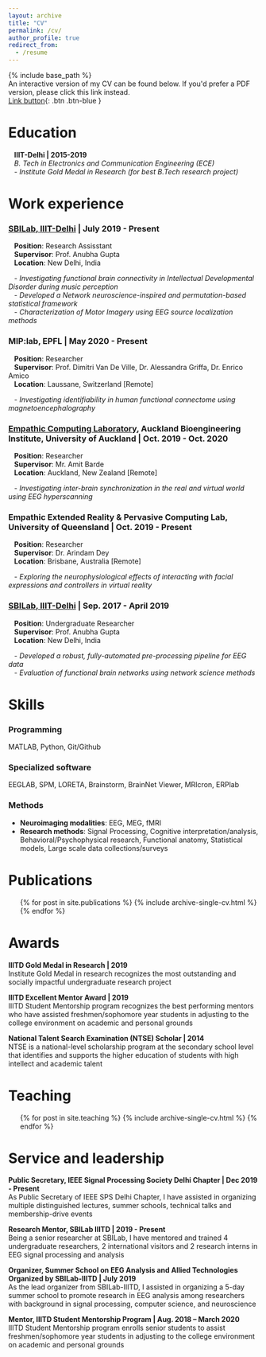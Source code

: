```yaml
---
layout: archive
title: "CV"
permalink: /cv/
author_profile: true
redirect_from:
  - /resume
---
```


{% include base_path %} <br>
An interactive version of my CV can be found below. If you'd prefer a PDF version, please click this link instead. <br>
[Link button](http://example.com/){: .btn .btn-blue }

Education
======
   <b>IIIT-Delhi | 2015-2019</b><br>
   *B. Tech in Electronics and Communication Engineering (ECE)* <br>
   - *Institute Gold Medal in Research (for best B.Tech research project)* 

Work experience
======

### [SBILab, IIIT-Delhi](http://sbilab.iiitd.edu.in/) | July 2019 - Present <br>
   <b>Position</b>: Research Assisstant <br>
   <b>Supervisor</b>: Prof. Anubha Gupta <br>
   <b>Location</b>: New Delhi, India <br>
   
   - *Investigating functional brain connectivity in Intellectual Developmental Disorder during music perception* <br>
   - *Developed a Network neuroscience-inspired and permutation-based statistical framework* <br>
   - *Characterization of Motor Imagery using EEG source localization methods* <br>
   
### MIP:lab, EPFL | May 2020 - Present <br>
   <b>Position</b>: Researcher <br>
   <b>Supervisor</b>: Prof. Dimitri Van De Ville, Dr. Alessandra Griffa, Dr. Enrico Amico <br>
   <b>Location</b>: Laussane, Switzerland [Remote] <br>
   
   - *Investigating identifiability in human functional connectome using magnetoencephalography* <br>

### [Empathic Computing Laboratory](http://empathiccomputing.org/), Auckland Bioengineering Institute, University of Auckland | Oct. 2019 - Oct. 2020 <br>
   <b>Position</b>: Researcher <br>
   <b>Supervisor</b>: Mr. Amit Barde <br>
   <b>Location</b>: Auckland, New Zealand [Remote] <br>
   
   - *Investigating inter-brain synchronization in the real and virtual world using EEG hyperscanning* <br>
   
### Empathic Extended Reality & Pervasive Computing Lab, University of Queensland | Oct. 2019 - Present <br>
   <b>Position</b>: Researcher <br>
   <b>Supervisor</b>: Dr. Arindam Dey <br>
   <b>Location</b>: Brisbane, Australia [Remote] <br>
   
   - *Exploring the neurophysiological effects of interacting with facial expressions and controllers in virtual reality* <br>
   
### [SBILab, IIIT-Delhi](http://sbilab.iiitd.edu.in/) | Sep. 2017 - April 2019 <br>
   <b>Position</b>: Undergraduate Researcher <br>
   <b>Supervisor</b>: Prof. Anubha Gupta <br> 
   <b>Location</b>: New Delhi, India <br>
   
   - *Developed a robust, fully-automated pre-processing pipeline for EEG data* <br>
   - *Evaluation of functional brain networks using network science methods* <br>
  
Skills
======
### Programming
MATLAB, Python, Git/Github <br>

### Specialized software
EEGLAB, SPM, LORETA, Brainstorm, BrainNet Viewer, MRIcron, ERPlab <br>

### Methods
- <b>Neuroimaging modalities</b>: EEG, MEG, fMRI <br>
- <b>Research methods</b>: Signal Processing, Cognitive interpretation/analysis, Behavioral/Psychophysical research, Functional anatomy, Statistical models, Large scale data collections/surveys <br>

Publications
======
  <ul>{% for post in site.publications %}
    {% include archive-single-cv.html %}
  {% endfor %}</ul>

Awards
======
  <b>IIITD Gold Medal in Research | 2019 </b> <br>
  Institute Gold Medal in research recognizes the most outstanding and socially impactful undergraduate research project
  
  <b>IIITD Excellent Mentor Award | 2019 </b> <br>
  IIITD Student Mentorship program recognizes the best performing mentors who have assisted freshmen/sophomore year students in adjusting to the college environment on academic and personal grounds <br>
  
  <b>National Talent Search Examination (NTSE) Scholar | 2014 </b> <br>
  NTSE is a national-level scholarship program at the secondary school level that identifies and supports the higher education of students with high intellect and academic talent
  
<!---
Talks
======
  <ul>{% for post in site.talks %}
    {% include archive-single-talk-cv.html %}
  {% endfor %}</ul> -->
  
Teaching
======
  <ul>{% for post in site.teaching %}
    {% include archive-single-cv.html %}
  {% endfor %}</ul>
  
Service and leadership
======
 
<b>Public Secretary, IEEE Signal Processing Society Delhi Chapter | Dec 2019 - Present</b> <br>
  As Public Secretary of IEEE SPS Delhi Chapter, I have assisted in organizing multiple distinguished lectures, summer schools, technical talks and membership-drive events
  
<b>Research Mentor, SBILab IIITD | 2019 - Present </b> <br>
  Being a senior researcher at SBILab, I have mentored and trained 4 undergraduate researchers, 2 international visitors and 2 research interns in EEG signal processing and analysis
  
  <b>Organizer, Summer School on EEG Analysis and Allied Technologies Organized by SBILab-IIITD | July 2019 </b> <br>
  As the lead organizer from SBILab-IIITD, I assisted in organizing a 5-day summer school to promote research in EEG analysis among researchers with background in signal processing, computer science, and neuroscience
  
  <b>Mentor, IIITD Student Mentorship Program | Aug. 2018 – March 2020</b> <br>
  IIITD Student Mentorship program enrolls senior students to assist freshmen/sophomore year students in adjusting to the college environment on academic and personal grounds
